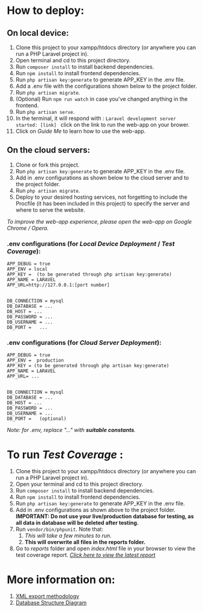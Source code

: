 # How to deploy: 
## On local device:
1. Clone this project to your xampp/htdocs directory (or anywhere you can run a PHP Laravel project in).
2. Open terminal and cd to this project directory. 
3. Run `composer install` to install backend dependencies.
4. Run `npm install` to install frontend dependencies.
5. Run `php artisan key:generate` to generate APP_KEY in the .env file.
6. Add a .env file with the configurations shown below to the project folder.
7. Run `php artisan migrate`.
8. (Optional) Run `npm run watch` in case you've changed anything in the frontend.
8. Run `php artisan serve`.
9. In the terminal, it will respond with : `Laravel development server started: [link] ` click on the link to run the web-app on your brower.
10. Click on *Guide Me* to learn how to use the web-app.

## On the cloud servers: 
1. Clone or fork this project. 
2. Run  `php artisan key:generate` to generate APP_KEY in the .env file.
3. Add in .env configurations as shown below to the cloud server and to the project folder.
4. Run  `php artisan migrate`. 
5. Deploy to your desired hosting services, not forgetting to include the Procfile (it has been included in this project) to specify the server and where to serve the website.

*To improve the web-app experience, please open the web-app on Google Chrome / Opera.*

### .env configurations (for *Local Device Deployment* / *Test Coverage*):
```
APP_DEBUG = true
APP_ENV = local 
APP_KEY =  (to be generated through php artisan key:generate)
APP_NAME = LARAVEL
APP_URL=http://127.0.0.1:[port number]


DB_CONNECTION = mysql
DB_DATABASE = ...
DB_HOST = ...
DB_PASSWORD = ...
DB_USERNAME = ...
DB_PORT =   ...
```
### .env configurations (for *Cloud Server Deployment*):
```
APP_DEBUG = true
APP_ENV =  production
APP_KEY = (to be generated through php artisan key:generate)
APP_NAME = LARAVEL
APP_URL= ...


DB_CONNECTION = mysql
DB_DATABASE = ...
DB_HOST = ...
DB_PASSWORD = ...
DB_USERNAME = ...
DB_PORT =   (optional)
```
*Note: for .env, replace  "..." with __suitable constants__.*

# To run *Test Coverage* : 
1. Clone this project to your xampp/htdocs directory (or anywhere you can run a PHP Laravel project in).
2. Open your terminal and cd to this project directory.
3. Run `composer install` to install backend dependencies.
4. Run `npm install` to install frontend dependencies.
5. Run  `php artisan key:generate` to generate APP_KEY in the .env file.
6. Add in .env configurations as shown above to the project folder. __IMPORTANT: Do not use your live/production database for testing, as all data in database will be deleted after testing.__
7. Run `vendor/bin/phpunit`. Note that:
    1. *This will take a few minutes to run.*
    2. __This will overwrite all files in the reports folder.__
8. Go to *reports* folder and open *index.html* file in your browser to view the test coverage report. 
_[Click here to view the latest report](report/index.html)_

# More information on: 
1. [XML export methodology](documentation/XMLExport.md)
2. [Database Structure Diagram](documentation/DBStructure.md)